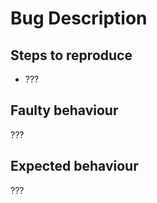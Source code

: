 # Bug Description

## Steps to reproduce

- ???

## Faulty behaviour

???

## Expected behaviour

???
